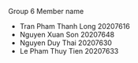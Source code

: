 Group 6
Member name
- Tran Pham Thanh Long 20207616
- Nguyen Xuan Son 20207648
- Nguyen Duy Thai 20207630
- Le Pham Thuy Tien 20207633
